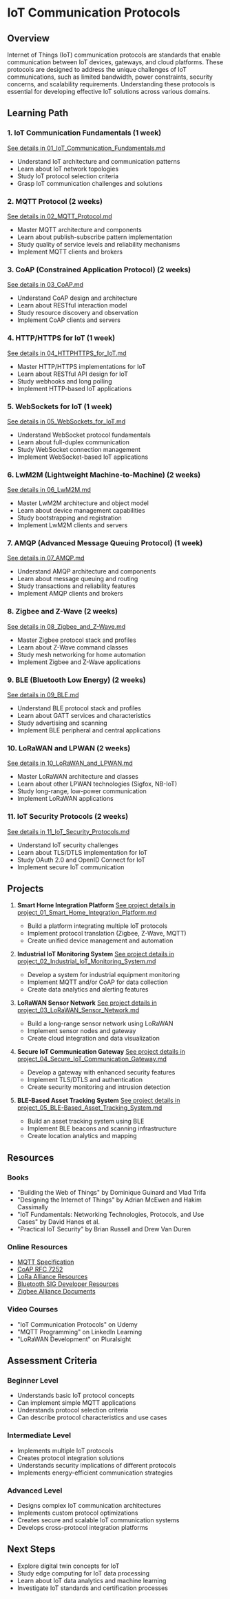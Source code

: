 # IoT Communication Protocols

## Overview
Internet of Things (IoT) communication protocols are standards that enable communication between IoT devices, gateways, and cloud platforms. These protocols are designed to address the unique challenges of IoT communications, such as limited bandwidth, power constraints, security concerns, and scalability requirements. Understanding these protocols is essential for developing effective IoT solutions across various domains.

## Learning Path

### 1. IoT Communication Fundamentals (1 week)
[See details in 01_IoT_Communication_Fundamentals.md](04_IoT_Communication_Protocols/01_IoT_Communication_Fundamentals.md)
- Understand IoT architecture and communication patterns
- Learn about IoT network topologies
- Study IoT protocol selection criteria
- Grasp IoT communication challenges and solutions

### 2. MQTT Protocol (2 weeks)
[See details in 02_MQTT_Protocol.md](04_IoT_Communication_Protocols/02_MQTT_Protocol.md)
- Master MQTT architecture and components
- Learn about publish-subscribe pattern implementation
- Study quality of service levels and reliability mechanisms
- Implement MQTT clients and brokers

### 3. CoAP (Constrained Application Protocol) (2 weeks)
[See details in 03_CoAP.md](04_IoT_Communication_Protocols/03_CoAP.md)
- Understand CoAP design and architecture
- Learn about RESTful interaction model
- Study resource discovery and observation
- Implement CoAP clients and servers

### 4. HTTP/HTTPS for IoT (1 week)
[See details in 04_HTTPHTTPS_for_IoT.md](04_IoT_Communication_Protocols/04_HTTPHTTPS_for_IoT.md)
- Master HTTP/HTTPS implementations for IoT
- Learn about RESTful API design for IoT
- Study webhooks and long polling
- Implement HTTP-based IoT applications

### 5. WebSockets for IoT (1 week)
[See details in 05_WebSockets_for_IoT.md](04_IoT_Communication_Protocols/05_WebSockets_for_IoT.md)
- Understand WebSocket protocol fundamentals
- Learn about full-duplex communication
- Study WebSocket connection management
- Implement WebSocket-based IoT applications

### 6. LwM2M (Lightweight Machine-to-Machine) (2 weeks)
[See details in 06_LwM2M.md](04_IoT_Communication_Protocols/06_LwM2M.md)
- Master LwM2M architecture and object model
- Learn about device management capabilities
- Study bootstrapping and registration
- Implement LwM2M clients and servers

### 7. AMQP (Advanced Message Queuing Protocol) (1 week)
[See details in 07_AMQP.md](04_IoT_Communication_Protocols/07_AMQP.md)
- Understand AMQP architecture and components
- Learn about message queuing and routing
- Study transactions and reliability features
- Implement AMQP clients and brokers

### 8. Zigbee and Z-Wave (2 weeks)
[See details in 08_Zigbee_and_Z-Wave.md](04_IoT_Communication_Protocols/08_Zigbee_and_Z-Wave.md)
- Master Zigbee protocol stack and profiles
- Learn about Z-Wave command classes
- Study mesh networking for home automation
- Implement Zigbee and Z-Wave applications

### 9. BLE (Bluetooth Low Energy) (2 weeks)
[See details in 09_BLE.md](04_IoT_Communication_Protocols/09_BLE.md)
- Understand BLE protocol stack and profiles
- Learn about GATT services and characteristics
- Study advertising and scanning
- Implement BLE peripheral and central applications

### 10. LoRaWAN and LPWAN (2 weeks)
[See details in 10_LoRaWAN_and_LPWAN.md](04_IoT_Communication_Protocols/10_LoRaWAN_and_LPWAN.md)
- Master LoRaWAN architecture and classes
- Learn about other LPWAN technologies (Sigfox, NB-IoT)
- Study long-range, low-power communication
- Implement LoRaWAN applications

### 11. IoT Security Protocols (2 weeks)
[See details in 11_IoT_Security_Protocols.md](04_IoT_Communication_Protocols/11_IoT_Security_Protocols.md)
- Understand IoT security challenges
- Learn about TLS/DTLS implementation for IoT
- Study OAuth 2.0 and OpenID Connect for IoT
- Implement secure IoT communication

## Projects

1. **Smart Home Integration Platform**
   [See project details in project_01_Smart_Home_Integration_Platform.md](04_IoT_Communication_Protocols/project_01_Smart_Home_Integration_Platform.md)
   - Build a platform integrating multiple IoT protocols
   - Implement protocol translation (Zigbee, Z-Wave, MQTT)
   - Create unified device management and automation

2. **Industrial IoT Monitoring System**
   [See project details in project_02_Industrial_IoT_Monitoring_System.md](04_IoT_Communication_Protocols/project_02_Industrial_IoT_Monitoring_System.md)
   - Develop a system for industrial equipment monitoring
   - Implement MQTT and/or CoAP for data collection
   - Create data analytics and alerting features

3. **LoRaWAN Sensor Network**
   [See project details in project_03_LoRaWAN_Sensor_Network.md](04_IoT_Communication_Protocols/project_03_LoRaWAN_Sensor_Network.md)
   - Build a long-range sensor network using LoRaWAN
   - Implement sensor nodes and gateway
   - Create cloud integration and data visualization

4. **Secure IoT Communication Gateway**
   [See project details in project_04_Secure_IoT_Communication_Gateway.md](04_IoT_Communication_Protocols/project_04_Secure_IoT_Communication_Gateway.md)
   - Develop a gateway with enhanced security features
   - Implement TLS/DTLS and authentication
   - Create security monitoring and intrusion detection

5. **BLE-Based Asset Tracking System**
   [See project details in project_05_BLE-Based_Asset_Tracking_System.md](04_IoT_Communication_Protocols/project_05_BLE-Based_Asset_Tracking_System.md)
   - Build an asset tracking system using BLE
   - Implement BLE beacons and scanning infrastructure
   - Create location analytics and mapping

## Resources

### Books
- "Building the Web of Things" by Dominique Guinard and Vlad Trifa
- "Designing the Internet of Things" by Adrian McEwen and Hakim Cassimally
- "IoT Fundamentals: Networking Technologies, Protocols, and Use Cases" by David Hanes et al.
- "Practical IoT Security" by Brian Russell and Drew Van Duren

### Online Resources
- [MQTT Specification](https://mqtt.org/mqtt-specification/)
- [CoAP RFC 7252](https://tools.ietf.org/html/rfc7252)
- [LoRa Alliance Resources](https://lora-alliance.org/resource-hub/)
- [Bluetooth SIG Developer Resources](https://www.bluetooth.com/develop-with-bluetooth/)
- [Zigbee Alliance Documents](https://zigbeealliance.org/developer_resources/)

### Video Courses
- "IoT Communication Protocols" on Udemy
- "MQTT Programming" on LinkedIn Learning
- "LoRaWAN Development" on Pluralsight

## Assessment Criteria

### Beginner Level
- Understands basic IoT protocol concepts
- Can implement simple MQTT applications
- Understands protocol selection criteria
- Can describe protocol characteristics and use cases

### Intermediate Level
- Implements multiple IoT protocols
- Creates protocol integration solutions
- Understands security implications of different protocols
- Implements energy-efficient communication strategies

### Advanced Level
- Designs complex IoT communication architectures
- Implements custom protocol optimizations
- Creates secure and scalable IoT communication systems
- Develops cross-protocol integration platforms

## Next Steps
- Explore digital twin concepts for IoT
- Study edge computing for IoT data processing
- Learn about IoT data analytics and machine learning
- Investigate IoT standards and certification processes
